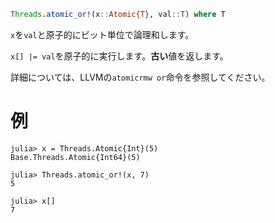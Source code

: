 ```julia
Threads.atomic_or!(x::Atomic{T}, val::T) where T
```

`x`を`val`と原子的にビット単位で論理和します。

`x[] |= val`を原子的に実行します。**古い**値を返します。

詳細については、LLVMの`atomicrmw or`命令を参照してください。

# 例

```jldoctest
julia> x = Threads.Atomic{Int}(5)
Base.Threads.Atomic{Int64}(5)

julia> Threads.atomic_or!(x, 7)
5

julia> x[]
7
```
